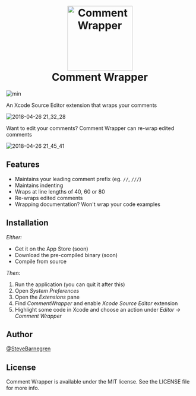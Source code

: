 <h1 align="center">
  <br>
  <img src="https://user-images.githubusercontent.com/6288713/39331806-73c9b56e-499d-11e8-8bb0-b5603de92431.png" alt="Comment Wrapper" width="175">
  <br> Comment Wrapper <br>
</h1>

![min](https://img.shields.io/badge/min-macOS%2010.13-lightgrey.svg)

An Xcode Source Editor extension that wraps your comments

![2018-04-26 21_32_28](https://user-images.githubusercontent.com/6288713/39331053-65ae988e-499b-11e8-874b-7a3058d2cbc0.gif)

Want to edit your comments? Comment Wrapper can re-wrap edited comments

![2018-04-26 21_45_41](https://user-images.githubusercontent.com/6288713/39331056-688bc2a2-499b-11e8-8763-7f80357b827b.gif)


## Features

- Maintains your leading comment prefix (eg. `//`, `///`)
- Maintains indenting
- Wraps at line lengths of 40, 60 or 80
- Re-wraps edited comments
- Wrapping documentation? Won't wrap your code examples

## Installation

*Either:*

- Get it on the App Store (soon)
- Download the pre-compiled binary (soon)
- Compile from source

*Then:*

1. Run the application (you can quit it after this)
2. Open *System Preferences*
3. Open the *Extensions* pane
4. Find *CommentWrapper* and enable *Xcode Source Editor* extension
5. Highlight some code in Xcode and choose an action under *Editor -> Comment Wrapper*


## Author

[@SteveBarnegren](https://twitter.com/stevebarnegren)

## License

Comment Wrapper is available under the MIT license. See the LICENSE file for more info.